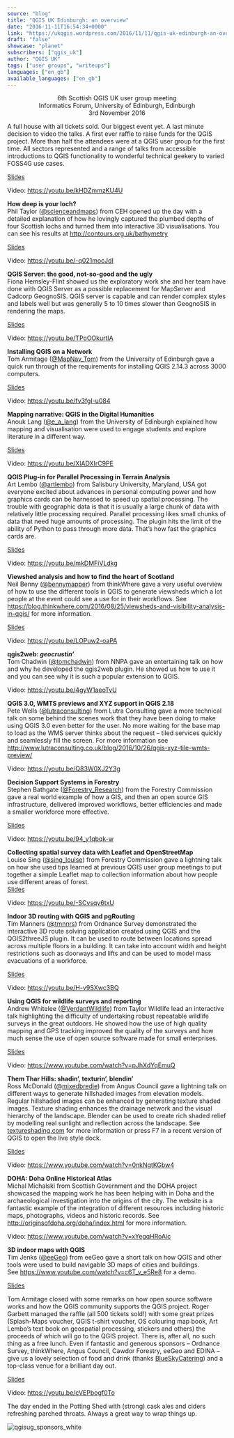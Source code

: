 ```yaml
---
source: "blog"
title: "QGIS UK Edinburgh: an overview"
date: "2016-11-11T16:54:34+0000"
link: "https://ukqgis.wordpress.com/2016/11/11/qgis-uk-edinburgh-an-overview/"
draft: "false"
showcase: "planet"
subscribers: ["qgis_uk"]
author: "QGIS UK"
tags: ["user groups", "writeups"]
languages: ["en_gb"]
available_languages: ["en_gb"]
---
```


<p style="text-align: center;">6th Scottish QGIS UK user group meeting<br />
Informatics Forum, University of Edinburgh, Edinburgh<br />
3rd November 2016</p>
<p>A full house with all tickets sold. Our biggest event yet. A last minute decision to video the talks. A first ever raffle to raise funds for the QGIS project. More than half the attendees were at a QGIS user group for the first time. All sectors represented and a range of talks from accessible introductions to QGIS functionality to wonderful technical geekery to varied FOSS4G use cases.</p>
<p><a href="http://www.slideshare.net/RossMcDonald1/welcome-to-the-6th-scottish-qgis-uk-meeting">Slides</a></p>
<p>Video: <a href="https://youtu.be/kHDZmmzKU4U">https://youtu.be/kHDZmmzKU4U</a></p>
<p><strong>How deep is your loch?</strong><br />
Phil Taylor (<a href="https://twitter.com/scienceandmaps">@scienceandmaps</a>) from CEH opened up the day with a detailed explanation of how he lovingly captured the plumbed depths of four Scottish lochs and turned them into interactive 3D visualisations. You can see his results at <a href="http://contours.org.uk/bathymetry" rel="nofollow">http://contours.org.uk/bathymetry</a></p>
<p><a href="http://www.slideshare.net/RossMcDonald1/how-deep-is-your-loch">Slides</a></p>
<p>Video: <a href="https://youtu.be/-q021mocJdI">https://youtu.be/-q021mocJdI</a><span id="more-1500"></span></p>
<p><strong>QGIS Server: the good, not-so-good and the ugly</strong><br />
Fiona Hemsley-Flint showed us the exploratory work she and her team have done with QGIS Server as a possible replacement for MapServer and Cadcorp GeognoSIS. QGIS server is capable and can render complex styles and labels well but was generally 5 to 10 times slower than GeognoSIS in rendering the maps.</p>
<p><a href="http://www.slideshare.net/RossMcDonald1/qgis-server-the-good-the-notsogood-and-the-ugly">Slides</a></p>
<p>Video: <a href="https://youtu.be/TPoOOkurtlA">https://youtu.be/TPoOOkurtlA</a></p>
<p><strong>Installing QGIS on a Network</strong><br />
Tom Armitage (<a href="https://twitter.com/MapNav_Tom">@MapNav_Tom</a>) from the University of Edinburgh gave a quick run through of the requirements for installing QGIS 2.14.3 across 3000 computers.</p>
<p><a href="http://www.slideshare.net/RossMcDonald1/installing-qgis-on-a-network">Slides</a></p>
<p>Video: <a href="https://youtu.be/fv3fgI-u084">https://youtu.be/fv3fgI-u084</a></p>
<p><strong>Mapping narrative: QGIS in the Digital Humanities </strong><br />
Anouk Lang (<a href="https://twitter.com/e_a_lang">@e_a_lang</a>) from the University of Edinburgh explained how mapping and visualisation were used to engage students and explore literature in a different way.</p>
<p><a href="http://www.slideshare.net/RossMcDonald1/mapping-narrative-qgis-in-the-humanities-classrom">Slides</a></p>
<p>Video: <a href="https://youtu.be/XlADXIrC9PE">https://youtu.be/XlADXIrC9PE</a></p>
<p><strong>QGIS Plug-in for Parallel Processing in Terrain Analysis</strong><br />
Art Lembo (<a href="https://twitter.com/artlembo">@artlembo</a>) from Salisbury University, Maryland, USA got everyone excited about advances in personal computing power and how graphics cards can be harnessed to speed up spatial processing. The trouble with geographic data is that it is usually a large chunk of data with relatively little processing required. Parallel processing likes small chunks of data that need huge amounts of processing. The plugin hits the limit of the ability of Python to pass through more data. That&#8217;s how fast the graphics cards are.</p>
<p><a href="http://www.slideshare.net/RossMcDonald1/qgis-plugin-for-parallel-processing-in-terrain-analysis">Slides</a></p>
<p>Video: <a href="https://youtu.be/mkDMFiVLdkg">https://youtu.be/mkDMFiVLdkg</a></p>
<p><strong>Viewshed analysis and how to find the heart of Scotland</strong><br />
Neil Benny (<a href="https://twitter.com/bennymapper">@bennymapper</a>) from thinkWhere gave a very useful overview of how to use the different tools in QGIS to generate viewsheds which a lot people at the event could see a use for in their workflows. See <a href="https://blog.thinkwhere.com/2016/08/25/viewsheds-and-visibility-analysis-in-qgis/" rel="nofollow">https://blog.thinkwhere.com/2016/08/25/viewsheds-and-visibility-analysis-in-qgis/</a> for more information.</p>
<p><a href="http://www.slideshare.net/RossMcDonald1/viewsheds-and-advanced-calculations">Slides</a></p>
<p>Video: <a href="https://youtu.be/LOPuw2-oaPA">https://youtu.be/LOPuw2-oaPA</a></p>
<p><strong>qgis2web: <em>geocrustin&#8217;</em></strong><br />
Tom Chadwin (<a href="https://twitter.com/tomchadwin">@tomchadwin</a>) from NNPA gave an entertaining talk on how and why he developed the qgis2web plugin. He showed us how to use it and you can see why it is such a popular extension to QGIS.</p>
<p>Video: <a href="https://youtu.be/4gyW1aeoTvU">https://youtu.be/4gyW1aeoTvU</a></p>
<p><strong>QGIS 3.0, WMTS previews and XYZ support in QGIS 2.18</strong><br />
Pete Wells (<a href="https://twitter.com/lutraconsulting">@lutraconsulting</a>) from Lutra Consulting gave a more technical talk on some behind the scenes work that they have been doing to make using QGIS 3.0 even better for the user. No more waiting for the base map to load as the WMS server thinks about the request &#8211; tiled services quickly and seamlessly fill the screen. For more information see <a href="http://www.lutraconsulting.co.uk/blog/2016/10/26/qgis-xyz-tile-wmts-preview/">http://www.lutraconsulting.co.uk/blog/2016/10/26/qgis-xyz-tile-wmts-preview/</a></p>
<p>Video: <a href="https://youtu.be/Q83W0XJ2Y3g">https://youtu.be/Q83W0XJ2Y3g</a></p>
<p><strong>Decision Support Systems in Forestry</strong><br />
Stephen Bathgate (<a href="https://twitter.com/Forestry_Research">@Forestry_Research</a>) from the Forestry Commission gave a real world example of how a GIS, and then an open source GIS infrastructure, delivered improved workflows, better efficiencies and made a smaller workforce more effective.</p>
<p><a href="http://www.slideshare.net/RossMcDonald1/decision-support-tools-for-forestry-using-open-source-software">Slides</a></p>
<p>Video: <a href="https://youtu.be/94_y1qbqk-w">https://youtu.be/94_y1qbqk-w</a></p>
<p><strong>Collecting spatial survey data with Leaflet and OpenStreetMap</strong><br />
Louise Sing (<a href="https://twitter.com/sing_louise">@sing_louise</a>) from Forestry Commission gave a lightning talk on how she used tips learned at previous QGIS user group meetings to put together a simple Leaflet map to collection information about how people use different areas of forest.<br />
<a href="http://www.slideshare.net/RossMcDonald1/data-capture-with-leaflet-and-openstreetmap">Slides</a></p>
<p>Video: <a href="https://youtu.be/-SCvsqy6txU">https://youtu.be/-SCvsqy6txU</a></p>
<p><strong>Indoor 3D routing with QGIS and pgRouting</strong><br />
Tim Manners (<a href="https://twitter.com/tmnnrs">@tmnnrs</a>) from Ordnance Survey demonstrated the interactive 3D route solving application created using QGIS and the QGIS2threeJS plugin. It can be used to route between locations spread across multiple floors in a building. It can take into account width and height restrictions such as doorways and lifts and can be used to model mass evacuations of a workforce.</p>
<p><a href="http://www.slideshare.net/RossMcDonald1/creating-and-indoor-routable-network-with-qgis-and-pgrouting">Slides</a></p>
<p>Video: <a href="https://youtu.be/H-v9SXwc3BQ">https://youtu.be/H-v9SXwc3BQ</a></p>
<p><strong>Using QGIS for wildlife surveys and reporting</strong><br />
Andrew Whitelee (<a href="https://twitter.com/VerdantWildlife">@VerdantWildlife</a>) from Taylor Wildlife lead an interactive talk highlighting the difficulty of undertaking robust repeatable wildlife surveys in the great outdoors. He showed how the use of high quality mapping and GPS tracking improved the quality of the surveys and how much sense the use of open source software made for small enterprises.</p>
<p><a href="http://www.slideshare.net/RossMcDonald1/using-qgis-for-ecological-surveying">Slides</a></p>
<p>Video: <a href="https://www.youtube.com/watch?v=pJhXdYqEmuQ">https://www.youtube.com/watch?v=pJhXdYqEmuQ</a></p>
<p><strong>Them Thar Hills: shadin&#8217;, texturin&#8217;, blendin&#8217;</strong><br />
Ross McDonald (@<a href="https://twitter.com/mixedbredie">mixedbredie</a>) from Angus Council gave a lightning talk on different ways to generate hillshaded images from elevation models. Regular hillshaded images can be enhanced by generating texture shaded images. Texture shading enhances the drainage network and the visual hierarchy of the landscape. Blender can be used to create rich shaded relief by modelling real sunlight and reflection across the landscape. See <a href="http://textureshading.com">textureshading.com</a> for more information or press F7 in a recent version of QGIS to open the live style dock.</p>
<p><a href="http://www.slideshare.net/RossMcDonald1/them-thar-hills-shadin-texturin-blendin">Slides</a></p>
<p>Video: <a href="https://www.youtube.com/watch?v=0nkNgtKGbw4">https://www.youtube.com/watch?v=0nkNgtKGbw4</a></p>
<p><strong>DOHA: Doha Online Historical Atlas</strong><br />
Michal Michalski from Scottish Government and the DOHA project showcased the mapping work he has been helping with in Doha and the archaeological investigation into the origins of the city. The website is a fantastic example of the integration of different resources including historic maps, photographs, videos and historic records. See <a href="http://originsofdoha.org/doha/index.html">http://originsofdoha.org/doha/index.html</a> for more information.</p>
<p>Video: <a href="https://www.youtube.com/watch?v=xYegqHRoAic">https://www.youtube.com/watch?v=xYegqHRoAic</a></p>
<p><strong>3D indoor maps with QGIS</strong><br />
Tim Jenks (<a href="https://twitter.com/eeGeo">@eeGeo</a>) from eeGeo gave a short talk on how QGIS and other tools were used to build navigable 3D maps of cities and buildings. See <a href="https://www.youtube.com/watch?v=c6T_v_e5Re8">https://www.youtube.com/watch?v=c6T_v_e5Re8</a> for a demo.</p>
<p><a href="http://www.slideshare.net/RossMcDonald1/using-qgis-to-create-3d-indoor-maps">Slides</a></p>
<p>Tom Armitage closed with some remarks on how open source software works and how the QGIS community supports the QGIS project. Roger Garbett managed the raffle (all 500 tickets sold!) with some great prizes (Splash-Maps voucher, QGIS t-shirt voucher, OS colouring map book, Art Lembo&#8217;s text book on geospatial processing, stickers and others) the proceeds of which will go to the QGIS project. There is, after all, no such thing as a free lunch. Even if fantastic and generous sponsors &#8211; Ordnance Survey, thinkWhere, Angus Council, Cawdor Forestry, eeGeo and EDINA &#8211; give us a lovely selection of food and drink (thanks <a href="http://blueskycatering.wix.com/bluesky-catering">BlueSkyCatering</a>) and a top-class venue for a brilliant day out.</p>
<p><a href="http://www.slideshare.net/RossMcDonald1/qgis-uk-thank-you-for-coming">Slides</a></p>
<p>Video: <a href="https://youtu.be/cVEPbogf0To">https://youtu.be/cVEPbogf0To</a></p>
<p>The day ended in the Potting Shed with (strong) cask ales and ciders refreshing parched throats. Always a great way to wrap things up.</p>
<p><img alt="qgisug_sponsors_white" class="alignnone size-full wp-image-1511" src="https://ukqgis.files.wordpress.com/2016/11/qgisug_sponsors_white.png?w=700" /></p>
